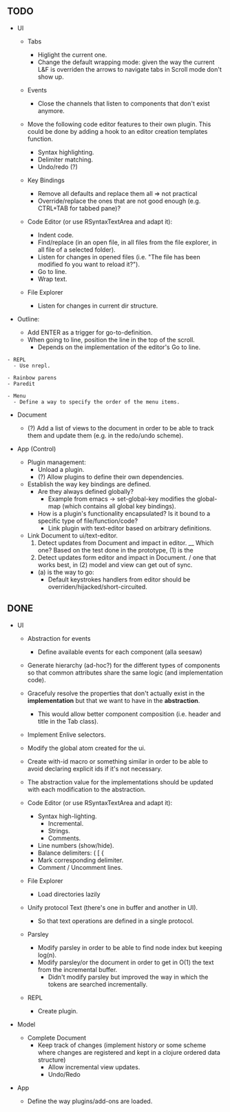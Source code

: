 ## TODO

  - UI
    - Tabs
       - Higlight the current one.
       - Change the default wrapping mode: given the way the current L&F is overriden the arrows to navigate tabs in Scroll mode don't show up.

    - Events
      - Close the channels that listen to components that don't exist anymore.

    - Move the following code editor features to their own plugin.
This could be done by adding a hook to an editor creation templates function.
      - Syntax highlighting.
      - Delimiter matching.
      - Undo/redo (?)

    - Key Bindings
      - Remove all defaults and replace them all => not practical
      - Override/replace the ones that are not good enough (e.g. CTRL+TAB for tabbed pane)?
  
    - Code Editor (or use RSyntaxTextArea and adapt it):
      - Indent code.
      - Find/replace (in an open file, in all files from the file explorer, in all file of a selected folder).
      - Listen for changes in opened files (i.e. "The file has been modified fo you want to reload it?").
      - Go to line.
      - Wrap text.

    - File Explorer
      - Listen for changes in current dir structure.

   - Outline:
      - Add ENTER as a trigger for go-to-definition.
      - When going to line, position the line in the top of the scroll.
        - Depends on the implementation of the editor's Go to line.

    - REPL
      - Use nrepl.

    - Rainbow parens
    - Paredit

    - Menu
      - Define a way to specify the order of the menu items.

  - Document
    - (?) Add a list of views to the document in order to be able to track them and update them (e.g. in the redo/undo scheme).

  - App (Control)
    - Plugin management:
      - Unload a plugin.
      - (?) Allow plugins to define their own dependencies.
    - Establish the way key bindings are defined.
      - Are they always defined globally?
        - Example from emacs -> set-global-key modifies the global-map (which contains all global key bindings).
      - How is a plugin's functionality encapsulated? Is it bound to a specific type of file/function/code?
        - Link plugin with text-editor based on arbitrary definitions.
    - Link Document to ui/text-editor.
      1. Detect updates from Document and impact in editor. \__ Which one? Based on the test done in the prototype, (1) is the
      2. Detect updates form editor and impact in Document. /              one that works best, in (2) model and view can get out of sync.
      - (a) is the way to go:
        - Default keystrokes handlers from editor should be overriden/hijacked/short-circuited.

## DONE


  - UI
    - Abstraction for events
      - Define available events for each component (alla seesaw)
    - Generate hierarchy (ad-hoc?) for the different types of components so that common attributes share the same logic (and implementation code).
    - Gracefuly resolve the properties that don't actually exist in the **implementation** but that we want to have in the **abstraction**.
      - This would allow better component composition (i.e. header and title in the Tab class).
    - Implement Enlive selectors.
    - Modify the global atom created for the ui.
    - Create with-id macro or something similar in order to be able to avoid declaring explicit ids if it's not necessary.
    - The abstraction value for the implementations should be updated with each modification to the abstraction.

    - Code Editor (or use RSyntaxTextArea and adapt it):
      - Syntax high-lighting.
        - Incremental.
        - Strings.
        - Comments.
      - Line numbers (show/hide).
      - Balance delimiters: ( \[ {
      - Mark corresponding delimiter.
      - Comment / Uncomment lines.

    - File Explorer
      - Load directories lazily

    - Unify protocol Text (there's one in buffer and another in UI).
      - So that text operations are defined in a single protocol.

    - Parsley
      - Modify parsley in order to be able to find node index but keeping log(n).
      - Modify parsley/or the document in order to get in O(1) the text from the incremental buffer.
        - Didn't modify parsley but improved the way in which the tokens are searched incrementally.

    - REPL
      - Create plugin.

  - Model
    - Complete Document
      - Keep track of changes (implement history or some scheme where changes are registered and kept in a clojure ordered data
 structure)
        - Allow incremental view updates.
        - Undo/Redo

  - App
    - Define the way plugins/add-ons are loaded.

